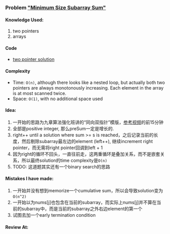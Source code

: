 ### Problem  ["Minimum Size Subarray Sum"](https://leetcode.com/problems/minimum-size-subarray-sum/description/)

#### Knowledge Used:
1. two pointers
2. arrays

#### Code
- [two pointer solution](./Solution.java)

#### Complexity
- Time: `O(n)`, although there looks like a nested loop, but actually both two pointers are always monotonously increasing. Each element in the array is at most scanned twice.
- Space: `O(1)`, with no additional space used

#### Idea:
1. 一开始的思路为九章算法强化班讲的“同向双指针”模版，[参考视频](https://drive.google.com/drive/u/0/folders/18f-pe8Bl-kzTXLaYssq12TjN5YsjFFYP)的前15分钟
2. 全部是positive integer, 那么preSum一定是增长的.
3. right++ until a solution where sum >= s is reached，之后记录当前的长度，然后剔除subarray最左边的element (left++), 继续increment right pointer，而无需将right pointer回调到left + 1
4. 因为right的循环不回头，一直往前走，这两重循环是叠加关系，而不是嵌套关系，所以最终solution的time complexity是`O(n)`
5. TODO: 这道题其实还有一个binary search的思路

#### Mistakes I have made:
1. 一开始并没有想到memorize一个cumulative sum，所以会导致solution变为`O(n^2)`
2. 一开始以为nums[j]也包含在当前的subarray，而实际上nums[j]并不算在当前的subarray中，而是当前的subarray之外右边element的第一个
3. 试图去加一个early termination condition

#### Review At:

